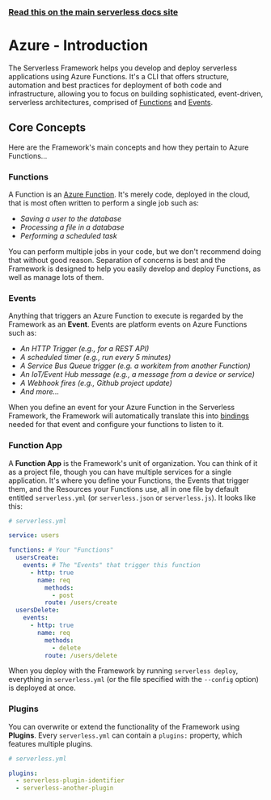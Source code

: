 <!--
title: Serverless Framework - Azure Functions Guide - Introduction
menuText: Intro
menuOrder: 1
description: An introduction to using Azure Functions with the Serverless Framework.
layout: Doc
-->

<!-- DOCS-SITE-LINK:START automatically generated  -->

### [Read this on the main serverless docs site](https://www.serverless.com/framework/docs/providers/azure/guide/intro)

<!-- DOCS-SITE-LINK:END -->

# Azure - Introduction

The Serverless Framework helps you develop and deploy serverless applications using Azure Functions. It's a CLI that offers structure, automation and best practices for deployment of both code and infrastructure, allowing you to focus on building sophisticated, event-driven, serverless architectures, comprised of [Functions](#functions) and [Events](#events).

## Core Concepts

Here are the Framework's main concepts and how they pertain to Azure Functions…

### Functions

A Function is an [Azure Function](https://docs.microsoft.com/en-us/azure/azure-functions/functions-reference). It's merely code, deployed in the cloud, that is most often written to perform a single job such as:

- _Saving a user to the database_
- _Processing a file in a database_
- _Performing a scheduled task_

You can perform multiple jobs in your code, but we don't recommend doing that without good reason. Separation of concerns is best and the Framework is designed to help you easily develop and deploy Functions, as well as manage lots of them.

### Events

Anything that triggers an Azure Function to execute is regarded by the Framework as an **Event**. Events are platform events on Azure Functions such as:

- _An HTTP Trigger (e.g., for a REST API)_
- _A scheduled timer (e.g., run every 5 minutes)_
- _A Service Bus Queue trigger (e.g. a workitem from another Function)_
- _An IoT/Event Hub message (e.g., a message from a device or service)_
- _A Webhook fires (e.g., Github project update)_
- _And more..._

When you define an event for your Azure Function in the Serverless Framework, the Framework will automatically translate this into [bindings](https://docs.microsoft.com/en-us/azure/azure-functions/functions-triggers-bindings) needed for that event and configure your functions to listen to it.

### Function App

A **Function App** is the Framework's unit of organization. You can think of it as a project file, though you can have multiple services for a single application. It's where you define your Functions, the Events that trigger them, and the Resources your Functions use, all in one file by default entitled `serverless.yml` (or `serverless.json` or `serverless.js`). It looks like this:

```yml
# serverless.yml

service: users

functions: # Your "Functions"
  usersCreate:
    events: # The "Events" that trigger this function
      - http: true
        name: req
          methods:
            - post
          route: /users/create
  usersDelete:
    events:
      - http: true
        name: req
          methods:
            - delete
          route: /users/delete
```

When you deploy with the Framework by running `serverless deploy`, everything in `serverless.yml` (or the file specified with the `--config` option) is deployed at once.

### Plugins

You can overwrite or extend the functionality of the Framework using **Plugins**. Every `serverless.yml` can contain a `plugins:` property, which features multiple plugins.

```yml
# serverless.yml

plugins:
  - serverless-plugin-identifier
  - serverless-another-plugin
```
